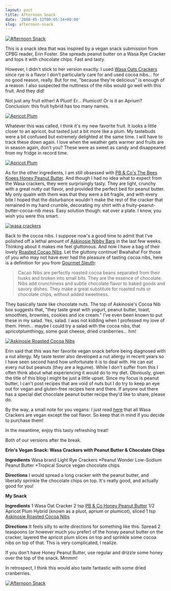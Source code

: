 ```yaml
---
layout: post
title: Afternoon Snack
date: '2008-05-12T00:05:34+00:00'
slug: afternoon-snack
---
```

<a href="http://www.flickr.com/photos/kstar810/2479176778/in/set-72157604972232191/"><img src="http://farm4.static.flickr.com/3259/2479176778_b8e5c05006.jpg?v=0" alt="Afternoon Snack" /></a>

This is a snack idea that was inspired by a vegan snack submission from CPBG reader, Erin Foster. She spreads peanut butter on a Wasa Rye Cracker and tops it with chocolate chips. Fast and tasty.

However, I didn't stick to her version exactly. I used <a href="http://us.wasa.com/wasa/smpage.fwx?page=595&group=1137&product=1142&main=products">Wasa Oats Crackers</a> since rye is a flavor I don't particularly care for and used cocoa nibs... for no good reason, really. But for me, "because they're delicious" is enough of a reason. I also suspected the nuttiness of the nibs would go well with this fruit. And they did!

Not just any fruit either! A Pluot! Er... Plumicot! Or is it an Aprium? Conclusion: this fruit hybrid has too many names.

<a href="http://farm4.static.flickr.com/3192/2479175622_ea1307d77c.jpg?v=0"><img src="http://farm4.static.flickr.com/3192/2479175622_ea1307d77c.jpg?v=0" alt="Apricot Plum" /></a>

Whatever this was called, I think it's my new favorite fruit. It looks a little closer to an apricot, but tasted just a bit more like a plum. My tastebuds were a bit confused but extremely delighted at the same time. I will have to track these down again. I love when the weather gets warmer and fruits are in season again, don't you? These were as sweet as candy and disappeared from my fridge in record time. 

<a href="http://www.flickr.com/photos/kstar810/2478363469/in/set-72157604972232191/"><img src="http://farm3.static.flickr.com/2155/2478363469_cb80863154.jpg?v=0" alt="Apricot Plum" /></a>

As for the other ingredients, I am still obsessed with <a href="http://www.ilovepeanutbutter.com/detail_17010007__4.html">PB & Co's The Bees Knees Honey Peanut Butter</a>. And though I had no idea what to expect from the Wasa crackers, they were surprisingly tasty. They are light, crunchy with a great nutty oat flavor, and provided the perfect bed for peanut butter. My only qualm with them was that they were a bit fragile, and with every bite I hoped that the disturbance wouldn't make the rest of the cracker that remained in my hand crumble, decorating my shirt with a fruity-peanut-butter-cocoa-nib mess. Easy solution though: eat over a plate. I know, you wish you were this smart.

<a href="http://www.flickr.com/photos/kstar810/2478362685/in/set-72157604972232191/"><img src="http://farm4.static.flickr.com/3257/2478362685_d2000db58f.jpg?v=0" alt="wasa crackers" /></a>

Back to the cocoa nibs. I suppose now's a good time to admit that I've polished off a lethal amount of <a href="https://www.askinosie.com/c-1-chocolate-bars.aspx">Askinosie Nibby Bars</a> in the last few weeks. Thinking about it makes me feel gluttonous. And now I have a bag of their lovely <a href="https://www.askinosie.com/c-2-cocoa-nibs.aspx">Roasted Cocao Nibs</a>. Let the gluttony continue! Bwahaha! For those of you who may not have ever had the pleasure of tasting cocoa nibs, here is a definition for you from <a href="http://www.gourmetsleuth.com/equivalents_substitutions.asp?index=C&tid=1990">Gourmet Sleuth</a>:



<blockquote>Cacao Nibs are perfectly roasted cocoa beans separated from their husks and broken into small bits. They are the essence of chocolate. Nibs add crunchiness and subtle chocolate flavor to baked goods and savory dishes. They make a great substitute for roasted nuts or chocolate chips, without added sweetness.</blockquote>



They basically taste like chocolate nuts. The top of Askinosie's Cocoa Nib box suggests that, "they taste great with yogurt, peanut butter, toast, smoothies, brownies, cookies and ice cream." I've even been known to put these in my salad. Yes, salad. I was not kidding when I professed my love of them. Hmm... maybe I could try a salad with the cocoa nibs, that apricotplumthingy, some goat cheese, dried cranberries... hm!

<a href="http://www.flickr.com/photos/kstar810/2479177526/in/set-72157604972232191/"><img src="http://farm4.static.flickr.com/3191/2479177526_1fa9460f82.jpg?v=0" alt="Askinosie Roasted Cocoa Nibs" /></a>

Erin said that this was her favorite vegan snack before being diagnosed with a nut allergy. My taste tester also developed a nut allergy in recent years so I have seen second hand how unfortunate it is to deal with. He can eat every nut but peanuts (they are a legume). While I don't suffer from this I often think about what experiencing it would do to my diet. Obviously, given the title of this blog I might be just a little upset. Since my focus is peanut butter, I can't post recipes that are void of nuts but I do try to keep an eye out for vegan and gluten-free recipes here and there. If anyone out there has a special diet chocolate peanut butter recipe they'd like to share, please do.

By the way, a small note for you vegans: I just read <a href="http://www.godairyfree.org/Product-Reviews/Snacks/Wasa-Hearty-Rye-Crispbread-Vegan.html">here</a> that all Wasa Crackers are vegan except the oat flavor. So keep that in mind if you decide to purchase them!

In the meantime, enjoy this tasty refreshing treat!

Both of our versions after the break.

<!--more-->

<strong>Erin's Vegan Snack:
Wasa Crackers with Peanut Butter & Chocolate Chips</strong>

<strong>Ingredients</strong>
Wasa brand Light Rye Crackers
*Peanut Wonder Low-Sodium Peanut Butter
*Tropical Source vegan chocolate chips

<strong>Directions</strong>
I would spread a long cracker with the peanut butter, and liberally sprinkle the chocolate chips on top. It's really good, and actually good for you!

<strong>My Snack</strong>

<strong>Ingredients</strong>
1 Wasa Oat Cracker
2 tsp <a href="http://www.ilovepeanutbutter.com/detail_17010007__4.html">PB & Co Honey Peanut Butter</a>
1/2 Apricot Plum Hybrid (known as a pluot, aprium or plumicot), sliced
1 tsp <a href="https://www.askinosie.com/c-2-cocoa-nibs.aspx">Askinosie Roasted Cocoa Nibs</a>

<strong>Directions</strong>
It feels silly to write directions for something like this. Spread 2 teaspoons (or however much you prefer) of the honey peanut butter on the cracker, layered the apricot plum slices on top and sprinkle some cocoa nibs on top of that. This is very complicated, I realize.

If you don't have Honey Peanut Butter, use regular and drizzle some honey over the top of the snack. Mmmm!

In retrospect, I think this would also taste fantastic with some dried cranberries.

<a href="http://www.flickr.com/photos/kstar810/2479176178/in/set-72157604972232191/"><img src="http://farm3.static.flickr.com/2152/2479176178_33c568f5ee.jpg?v=0" alt="Afternoon Snack" /></a>
